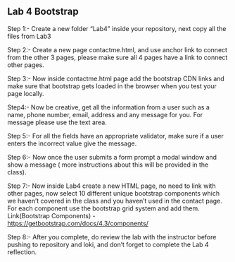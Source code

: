## Lab 4 Bootstrap

Step 1:- Create a new folder “Lab4” inside your repository, next copy all the files from Lab3

Step 2:- Create a new page contactme.html, and use anchor link to connect from the other 3 pages, please make sure all 4 pages have a link to connect other pages.

Step 3:- Now inside contactme.html page add the bootstrap CDN links and make sure that bootstrap gets loaded in the browser when you test your page locally.

Step4:- Now be creative, get all the information from a user such as a name, phone number, email, address and any message for you. For message please use the text area.

Step 5:- For all the fields have an appropriate validator, make sure if a user enters the incorrect value give the message.

Step 6:- Now once the user submits a form prompt a modal window and show a message ( more instructions about this will be provided in the class).

Step 7:- Now inside Lab4 create a new HTML page, no need to link with other pages, now select 10 different unique bootstrap components which we haven’t covered in the class and you haven’t used in the contact page. For each component use the bootstrap grid system and add them. Link(Bootstrap Components) -https://getbootstrap.com/docs/4.3/components/

Step 8:- After you complete, do review the lab with the instructor before pushing to repository and loki, and don’t forget to complete the Lab 4 reflection.
